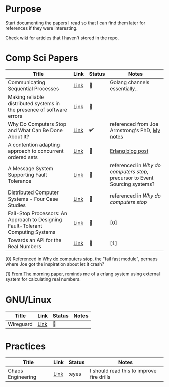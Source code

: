 # Purpose

Start documenting the papers I read so that I can find them later for
references if they were interesting.

Check [wiki](https://github.com/sata/papers/wiki) for articles that I haven't stored in the repo.

# Comp Sci Papers

| Title                                                                           | Link                                                 | Status             | Notes                                                                                |
|---------------------------------------------------------------------------------|------------------------------------------------------|--------------------|--------------------------------------------------------------------------------------|
| Communicating Sequential Processes                                              | [Link](csp.pdf)                                      | :eyes:             | Golang channels essentially..                                                        |
| Making reliable distributed systems in the presence of software errors          | [Link](armstrong_thesis_2003.pdf)                    | :eyes:             |                                                                                      |
| Why Do Computers Stop and What Can Be Done About It?                            | [Link](tandem_computers_why_computers_stop_85.7.pdf) | :heavy_check_mark: | referenced from Joe Armstrong's PhD, [My notes](notes/gray_why_do_computers_stop.md) |
| A contention adapting approach to concurrent ordered sets                       | [Link](ordered_sets.pdf.pdf)                         | :eyes:             | [Erlang blog post](https://blog.erlang.org/the-new-scalable-ets-ordered_set/)        |
| A Message System Supporting Fault Tolerance                                     | [Link](borg-1983.pdf)                                | :eyes:             | referenced in *Why do computers stop*, precursor to Event Sourcing systems?          |
| Distributed Computer Systems - Four Case Studies                                | [Link](TR-85.5.pdf)                                  | :eyes:             | referenced in *Why do computers stop*                                                |
| Fail-Stop Processors: An Approach to Designing Fault-Tolerant Computing Systems | [Link](357369.357371.pdf)                            | :eyes:             | [0]                                                                                  |
| Towards an API for the Real Numbers                                             | [Link](3385412.3386037.pdf)                          | :eyes:             | [1]                                                                                  |

[0] Referenced in [Why do computers stop](tandem_computers_why_computers_stop_85.7.pdf), the "fail fast module", perhaps where Joe got the inspiration about let it crash?

[1] [From The morning paper](https://blog.acolyer.org/2020/10/02/toward-an-api-for-the-real-numbers/), reminds me of a erlang system using external system for calculating real numbers.

# GNU/Linux
| Title     | Link                  | Status             | Notes |
|-----------|-----------------------|--------------------|-------|
| Wireguard | [Link](wireguard.pdf) | :eyes: |       |

# Practices
| Title             | Link                   | Status | Notes                                     |
|-------------------|------------------------|--------|-------------------------------------------|
| Chaos Engineering | [Link](1702.05843.pdf) | :eyes | I should read this to improve fire drills |
